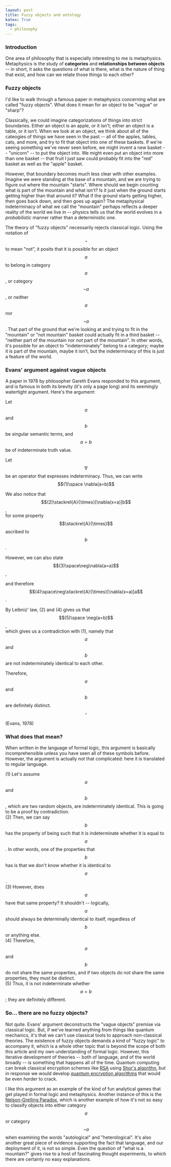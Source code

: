 ```yaml
---
layout: post
title: Fuzzy objects and ontology
katex: True
tags:
  - philosophy
---
```

### Introduction
One area of philosophy that is especially interesting to me is metaphysics. Metaphysics is the study of **categories** and **relationships between objects** -- in short, it asks the questions of what is there, what is the nature of thing that exist, and how can we relate those things to each other?

### Fuzzy objects

I'd like to walk through a famous paper in metaphysics concerning what are called "fuzzy objects". What does it mean for an object to be "vague" or "sharp"?

Classically, we could imagine categorizations of things into strict boundaries. Either an object is an apple, or it isn't; either an object is a table, or it isn't. When we look at an object, we think about all of the cateogies of things we have seen in the past -- all of the apples, tables, cats, and more, and try to fit that object into one of these baskets. If we're seeing something we've never seen before, we might invent a new basket -- "unicorn" -- to put the object into. We might even put an object into more than one basket -- that fruit I just saw could probably fit into the "red" basket as well as the "apple" basket.

However, that boundary becomes much less clear with other examples. Imagine we were standing at the base of a mountain, and we are trying to figure out where the mountain "starts". Where should we begin counting what is part of the mountain and what isn't? Is it just when the ground starts getitng higher than that around it? What if the ground starts getting higher, then goes back down, and then goes up again? The metaphysical indeterminacy of what we call the "mountain" perhaps reflects a deeper reality of the world we live in -- physics tells us that the world evolves in a *probabilistic* manner rather than a deterministic one.

The theory of "fuzzy objects" necessarily rejects classical logic. Using the notation of $$\neg$$ to mean "not", it posits that it is possible for an object $$a$$ to belong in category $$a$$, or category $$\neg a$$, or neither $$a$$ nor $$\neg a$$. That part of the ground that we're looking at and trying to fit in the "mountain" or "not mountain" basket could actually fit in a third basket -- "neither part of the mountain nor *not* part of the mountain". In other words, it's possible for an object to "indeterminately" belong to a category; maybe it is part of the mountain, maybe it isn't, but the indeterminacy of this is just a feature of the world.

### Evans' argument against vague objects

A paper in 1978 by philosopher Gareth Evans responded to this argument, and is famous in both its brevity (it's only a page long) and its seemingly watertight argument. Here's the argument:

Let $$a$$ and $$b$$ be singular semantic terms, and $$a=b$$ be of indeterminate truth value.

Let $$\nabla$$ be an operator that expresses indeterminacy. Thus, we can write \
$$(1)\space \nabla(a=b)$$

We also notice that \
$$(2)\stackrel{A}{\times}[\nabla(x=a)]b$$, \
for some property $$\stackrel{A}{\times}$$ ascribed to $$b$$.

However, we can also state \
$$(3)\space\neg\nabla(a=a)$$,

and therefore \
$$(4)\space\neg\stackrel{A}{\times}[\nabla(x=a)]a$$.

By Leibniz' law, (2) and (4) gives us that \
$$(5)\space \neg(a=b)$$,\
which gives us a contradiction with (1), namely that $$a$$ and $$b$$ are not indeterminately identical to each other. 

Therefore, $$a$$ and $$b$$ are definitely distinct. $$\square$$

(Evans, 1978)

### What does that mean?
When written in the language of formal logic, this argument is basically incomprehensible unless you have seen all of these symbols before. However, the argument is actually not that complicated: here it is translated to regular language.

(1) Let's assume $$a$$ and $$b$$, which are two random objects, are indeterminately identical. This is going to be a proof by contradiction. \
(2) Then, we can say $$b$$ has the property of being such that it is indeterminate whether it is equal to $$a$$. In other words, one of the properties that $$b$$ has is that we don't know whether it is identical to $$a$$. \
(3) However, does $$a$$ have that same property? It shouldn't -- logically, $$a$$ should always be determinally identical to itself, regardless of $$b$$ or anything else. \
(4) Therefore, $$a$$ and $$b$$ do not share the same properties, and if two objects do not share the same properties, they must be distinct. \
(5) Thus, it is not indeterminate whether $$a=b$$; they are definitely different.

### So... there are no fuzzy objects?

Not quite. Evans' argument deconstructs the "vague objects" premise via classical logic. But, if we've learned anything from things like quantum mechanics, it's that we can't use classical tools to approach non-classical theories. The existence of fuzzy objects demands a kind of "fuzzy logic" to accompany it, which is a whole other topic that is beyond the scope of both this article and my own understanding of formal logic. However, this iterative development of theories -- both of language, and of the world broadly -- is something that happens all of the time. Quantum computing can break classical encryption schemes like [RSA](https://en.wikipedia.org/wiki/RSA_(cryptosystem)) using [Shor's algorithn](https://en.wikipedia.org/wiki/Shor%27s_algorithm), but in response we would develop [quantum encryption algorithms](https://en.wikipedia.org/wiki/Quantum_cryptography) that would be even *harder* to crack.

I like this argument as an example of the kind of fun analytical games that get played in formal logic and metaphysics. Another instance of this is the [Nelson-Grelling Paradox](https://en.wikipedia.org/wiki/Grelling%E2%80%93Nelson_paradox), which is another example of how it's not so easy to classify objects into either category $$a$$ or category $$\neg a$$ when examining the words "autological" and "heterological". It's also another great piece of evidence supporting the fact that language, and our deployment of it, is not so simple. Even the question of "what is a mountain?" gives rise to a host of fascinating thought experiments, to which there are certainly no easy explanations.
